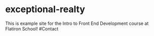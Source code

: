 # exceptional-realty
This is example site  for the Intro to Front End Development course at Flatiron School! #Contact 
